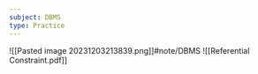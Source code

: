 ```yaml
---
subject: DBMS
type: Practice
---
```

![[Pasted image 20231203213839.png]]#note/DBMS
![[Referential Constraint.pdf]]